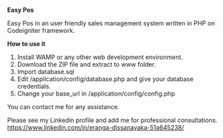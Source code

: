 **Easy Pos**

Easy Pos in an user friendly sales management system written in PHP on Codeigniter framework.

**How to use it** 
1. Install WAMP or any other web development environment. 
2. Download the ZIP file and extract to www folder. 
3. Import database.sql 
4. Edit /application/config/database.php and give your database credentials. 
5. Change your base_url in /application/config/config.php

You can contact me for any assistance.

Please see my Linkedin profile and add me for professional consultations. 
https://www.linkedin.com/in/eranga-dissanayaka-51a645238/
